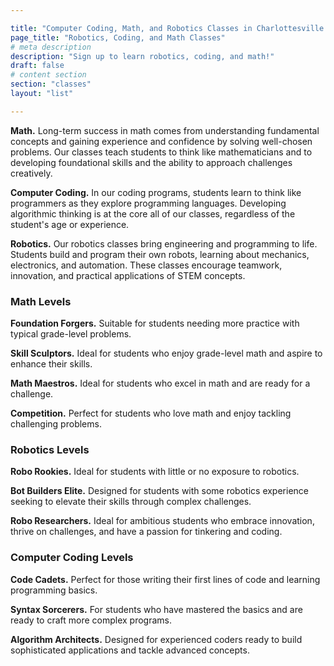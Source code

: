 ```yaml
---

title: "Computer Coding, Math, and Robotics Classes in Charlottesville | Blue Ridge Boost"
page_title: "Robotics, Coding, and Math Classes"
# meta description
description: "Sign up to learn robotics, coding, and math!"
draft: false
# content section
section: "classes"
layout: "list"

---
```


<p></p>
<p>
    <b>Math.</b>
    Long-term success in math comes from understanding fundamental concepts and gaining experience and confidence by solving 
    well-chosen problems. Our classes teach students to think like mathematicians and to 
    developing foundational skills and the ability to approach challenges creatively.
</p>  
<p>
    <b>Computer Coding.</b>
    In our coding programs, students learn to think like programmers as they 
    explore programming languages. Developing algorithmic thinking is at the 
    core all of our classes, regardless of the student's age or experience.
</p>  
<p>
    <b>Robotics.</b>
    Our robotics classes bring engineering and programming to life. Students 
    build and program their own robots, learning about mechanics, electronics, 
    and automation. These classes encourage teamwork, innovation, and practical 
    applications of STEM concepts.
</p>

<a name="levels"></a>

<h3>Math Levels</h3>
<p>
<a name="forgers"><span class="level-forgers">
<b>Foundation Forgers.</b></span> Suitable for students needing more practice with typical grade-level problems.
</p>
<p>
<a name="sculptors"><span class="level-sculptors">
<b>Skill Sculptors.</b></span> Ideal for students who enjoy grade-level math and aspire to enhance their skills.
</p>
<p>
<a name="maestros"><span class="level-maestros">
<b>Math Maestros.</b></span> Ideal for students who excel in math and are ready for a challenge.
</p>
<p>
<a name="competition"><span class="level-competition">
<b>Competition.</b></span> Perfect for students who love math and enjoy tackling challenging problems.
</p>

<h3>Robotics Levels</h3>

<p>
<a name="rookies">
<span class="level-rookies"><b>Robo Rookies.</b></span> Ideal for students with little or no exposure to robotics.
</p>
<p>
<a name="elite"><span class="level-elite">
<b>Bot Builders Elite.</b></span> Designed for students with some robotics experience seeking to elevate their skills through complex challenges.
</p>
<p>
<a name="researchers"><span class="level-researchers">
<b>Robo Researchers.</b></span> Ideal for ambitious students who embrace innovation, thrive on challenges, and have a passion for tinkering and coding.
</p>

<h3>Computer Coding Levels</h3>
<p>
<a name="cadets"><span class="level-cadets">
<b>Code Cadets.</b></span> Perfect for those writing their first lines of code and learning programming basics.
</p>
<p>
<a name="sorcerers"><span class="level-sorcerers">
<b>Syntax Sorcerers.</b></span> For students who have mastered the basics and are ready to craft more complex programs.
</p>
<p>
<a name="architects"><span class="level-architects">
<b>Algorithm Architects.</b></span> Designed for experienced coders ready to build sophisticated applications and tackle advanced concepts.
</p>